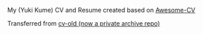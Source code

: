 My (Yuki Kume) CV and Resume created based on [Awesome-CV](https://github.com/posquit0/Awesome-CV)

Transferred from [cv-old (now a private archive repo)](https://github.com/UnciaBit/cv-old)

